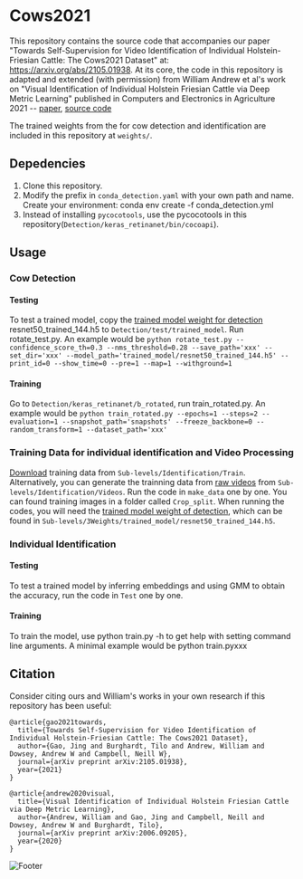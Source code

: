 # Cows2021
This repository contains the source code that accompanies our paper "Towards Self-Supervision for Video Identification of Individual Holstein-Friesian Cattle: The Cows2021 Dataset" at: https://arxiv.org/abs/2105.01938. At its core, the code in this repository is adapted and extended (with permission) from William Andrew et al's work on "Visual Identification of Individual Holstein Friesian Cattle via Deep Metric Learning" published in Computers and Electronics in Agriculture 2021 -- [paper](https://arxiv.org/pdf/2006.09205.pdf), [source code](https://github.com/CWOA/MetricLearningIdentification) 

The trained weights from the for cow detection and identification are included in this repository at `weights/`.


## Depedencies
1) Clone this repository.
2) Modify the prefix in `conda_detection.yaml` with your own path and name. Create your environment: conda env create -f conda_detection.yml
3) Instead of installing `pycocotools`, use the pycocotools in this repository(`Detection/keras_retinanet/bin/cocoapi`).

## Usage

### Cow Detection

#### Testing
To test a trained model, copy the [trained model weight for detection](https://data.bris.ac.uk/data/dataset/0096ed43188f439745155da595f13b38) resnet50_trained_144.h5 to `Detection/test/trained_model`. Run rotate_test.py. An example would be `python rotate_test.py --confidence_score_th=0.3 --nms_threshold=0.28 --save_path='xxx' --set_dir='xxx' --model_path='trained_model/resnet50_trained_144.h5' --print_id=0 --show_time=0 --pre=1 --map=1 --withground=1`


#### Training
Go to `Detection/keras_retinanet/b_rotated`, run train_rotated.py. An example would be `python train_rotated.py --epochs=1 --steps=2 --evaluation=1 --snapshot_path='snapshots' --freeze_backbone=0 --random_transform=1 --dataset_path='xxx'`

### Training Data for individual identification and Video Processing
[Download](https://data.bris.ac.uk/data/dataset/44ec2bfeda051bf39f8357d237db03af) training data from `Sub-levels/Identification/Train`. Alternatively, you can generate the trainning data from [raw videos](https://data.bris.ac.uk/data/dataset/4vnrca7qw1642qlwxjadp87h7) from `Sub-levels/Identification/Videos`. Run the code in `make_data` one by one. You can found training images in a folder called `Crop_split`. When running the codes, you will need the [trained model weight of detection](https://data.bris.ac.uk/data/dataset/0096ed43188f439745155da595f13b38), which can be found in `Sub-levels/3Weights/trained_model/resnet50_trained_144.h5`. 

### Individual Identification
#### Testing
To test a trained model by inferring embeddings and using GMM to obtain the accuracy, run the code in `Test` one by one.

#### Training
To train the model, use python train.py -h to get help with setting command line arguments. A minimal example would be python train.pyxxx

## Citation

Consider citing ours and William's works in your own research if this repository has been useful:

```
@article{gao2021towards,
  title={Towards Self-Supervision for Video Identification of Individual Holstein-Friesian Cattle: The Cows2021 Dataset},
  author={Gao, Jing and Burghardt, Tilo and Andrew, William and Dowsey, Andrew W and Campbell, Neill W},
  journal={arXiv preprint arXiv:2105.01938},
  year={2021}
}

@article{andrew2020visual,
  title={Visual Identification of Individual Holstein Friesian Cattle via Deep Metric Learning},
  author={Andrew, William and Gao, Jing and Campbell, Neill and Dowsey, Andrew W and Burghardt, Tilo},
  journal={arXiv preprint arXiv:2006.09205},
  year={2020}
}
```

![Footer](https://github.com/Wormgit/Cows2021/tree/main/images/ids.png)
